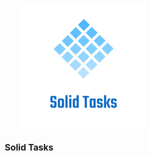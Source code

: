 <p align="center">
  <img height="400" src="https://raw.githubusercontent.com/exelord/solid-tasks/main/logo.png" alt="Solid Tasks logo" />
</p>

# Solid Tasks
